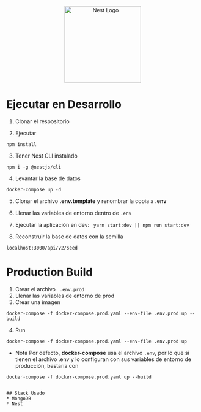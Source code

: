 <p align="center">
  <a href="http://nestjs.com/" target="blank"><img src="https://nestjs.com/img/logo-small.svg" width="200" alt="Nest Logo" /></a>
</p>

# Ejecutar en Desarrollo

1. Clonar el respositorio 

2. Ejecutar 

```
npm install
```

3. Tener Nest CLI instalado
```
npm i -g @nestjs/cli
```

4. Levantar la base de datos
```
docker-compose up -d
```

5. Clonar el archivo __.env.template__ y renombrar la copia a __.env__

6. Llenar las variables de entorno dentro de ```.env```

7. Ejecutar la aplicación en dev:  ``` yarn start:dev || npm run start:dev```

8. Reconstruir la base de datos con la semilla 
```
localhost:3000/api/v2/seed
```

# Production Build

1. Crear el archivo ``` .env.prod```
2. Llenar las variables de entorno de prod
3. Crear una imagen 
```
docker-compose -f docker-compose.prod.yaml --env-file .env.prod up --build
```
4. Run
```
docker-compose -f docker-compose.prod.yaml --env-file .env.prod up
```

- Nota
Por defecto, __docker-compose__ usa el archivo ```.env```, por lo que si tienen el archivo .env y lo configuran con sus variables de entorno de producción, bastaría con
```
docker-compose -f docker-compose.prod.yaml up --build


## Stack Usado
* MongoDB
* Nest

